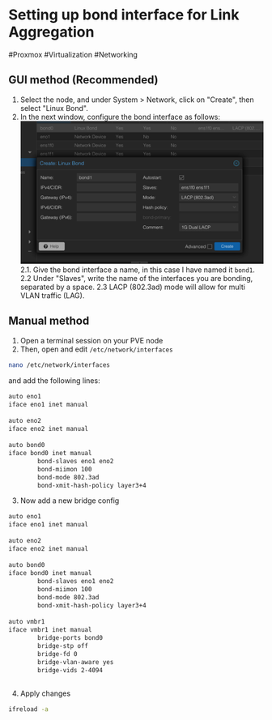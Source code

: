 # Setting up bond interface for Link Aggregation
#Proxmox #Virtualization #Networking 

## GUI method (Recommended)
1. Select the node, and under System > Network, click on "Create", then select "Linux Bond".
2. In the next window, configure the bond interface as follows:
![Step2](Images/img01.png) 
	2.1. Give the bond interface a name, in this case I have named it `bond1`. 
	2.2 Under "Slaves", write the name of the interfaces you are bonding, separated by a space. 
	2.3 LACP (802.3ad) mode will allow for multi VLAN traffic (LAG).


## Manual method

1. Open a terminal session on your PVE node
2. Then, open and edit `/etc/network/interfaces`
```bash
nano /etc/network/interfaces
```

 and add the following lines:
```/etc/network/interfaces
auto eno1
iface eno1 inet manual

auto eno2
iface eno2 inet manual

auto bond0
iface bond0 inet manual
		bond-slaves eno1 eno2
		bond-miimon 100
		bond-mode 802.3ad
		bond-xmit-hash-policy layer3+4
```

3. Now add a new bridge config
```etc/network/interfaces
auto eno1
iface eno1 inet manual

auto eno2
iface eno2 inet manual

auto bond0
iface bond0 inet manual
		bond-slaves eno1 eno2
		bond-miimon 100
		bond-mode 802.3ad
		bond-xmit-hash-policy layer3+4

auto vmbr1
iface vmbr1 inet manual
        bridge-ports bond0
        bridge-stp off
        bridge-fd 0
        bridge-vlan-aware yes
        bridge-vids 2-4094
		
```

4. Apply changes
```bash
ifreload -a
```